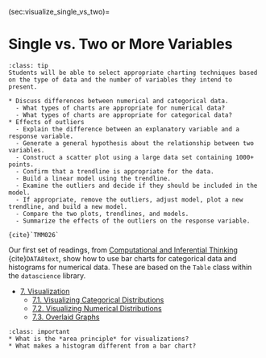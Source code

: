 (sec:visualize_single_vs_two)=
# Single vs. Two or More Variables

```{admonition} Learning Outcome
:class: tip
Students will be able to select appropriate charting techniques based on the type of data and the number of variables they intend to present.
```

```{admonition} Sample Tasks
* Discuss differences between numerical and categorical data.
  - What types of charts are appropriate for numerical data?
  - What types of charts are appropriate for categorical data?
* Effects of outliers
  - Explain the difference between an explanatory variable and a response variable.
  - Generate a general hypothesis about the relationship between two variables.
  - Construct a scatter plot using a large data set containing 1000+ points.
  - Confirm that a trendline is appropriate for the data.
  - Build a linear model using the trendline.
  - Examine the outliers and decide if they should be included in the model.
  - If appropriate, remove the outliers, adjust model, plot a new trendline, and build a new model.
  - Compare the two plots, trendlines, and models.
  - Summarize the effects of the outliers on the response variable.
  
{cite}`TMM026`
```

Our first set of readings, from [Computational and Inferential Thinking](https://inferentialthinking.com/chapters/intro.html) {cite}`DATA8text`, show how to use bar charts for categorical data and histograms for numerical data. These are based on the `Table` class within the `datascience` library.
* [7. Visualization](https://inferentialthinking.com/chapters/07/Visualization.html) 
  * [7.1. Visualizing Categorical Distributions](https://inferentialthinking.com/chapters/07/1/Visualizing_Categorical_Distributions.html)
  * [7.2. Visualizing Numerical Distributions](https://inferentialthinking.com/chapters/07/2/Visualizing_Numerical_Distributions.html)
  * [7.3. Overlaid Graphs](https://inferentialthinking.com/chapters/07/3/Overlaid_Graphs.html)


```{admonition} Reading Questions
:class: important
* What is the *area principle* for visualizations?
* What makes a histogram different from a bar chart?
```

